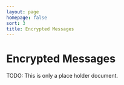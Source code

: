 ```yaml
---
layout: page
homepage: false
sort: 3
title: Encrypted Messages
---
```


# Encrypted Messages

TODO: This is only a place holder document.